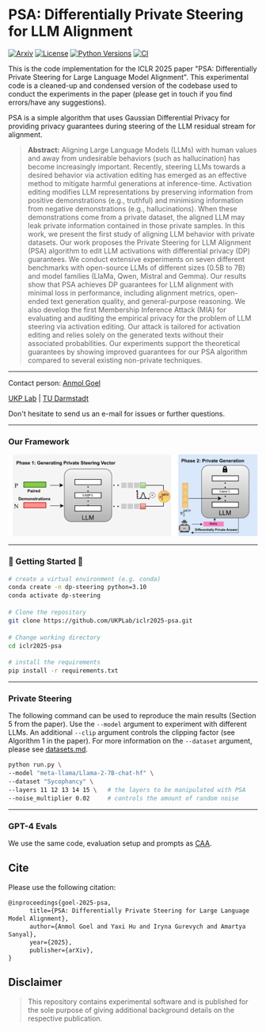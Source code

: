 # PSA: Differentially Private Steering for LLM Alignment

[![Arxiv](https://img.shields.io/badge/Arxiv-2501.18532-red?style=flat-square&logo=arxiv&logoColor=white)](https://arxiv.org/abs/2501.18532)
[![License](https://img.shields.io/github/license/UKPLab/POATE-attack)](https://opensource.org/licenses/Apache-2.0)
[![Python Versions](https://img.shields.io/badge/Python-3.10-blue.svg?style=flat&logo=python&logoColor=white)](https://www.python.org/)
[![CI](https://github.com/UKPLab/iclr2025-psa/actions/workflows/main.yml/badge.svg)](https://github.com/UKPLab/iclr2025-psa/actions/workflows/main.yml)

This is the code implementation for the ICLR 2025 paper "PSA: Differentially Private Steering for Large Language Model Alignment". This experimental code is a cleaned-up and condensed version of the codebase used to conduct the experiments in the paper (please get in touch if you find errors/have any suggestions).

PSA is a simple algorithm that uses Gaussian Differential Privacy for providing privacy guarantees during steering of the LLM residual stream for alignment.


> **Abstract:**
> Aligning Large Language Models (LLMs) with human values and away from undesirable behaviors (such as hallucination) has become increasingly important. 
> Recently, steering LLMs towards a desired behavior via activation editing has emerged as an effective method to mitigate harmful  generations at inference-time. 
> Activation editing modifies LLM representations by preserving information from positive demonstrations (e.g., truthful) and minimising information from negative demonstrations (e.g., hallucinations). 
> When these demonstrations come from a private dataset, the aligned LLM may leak private information contained in those private samples. 
> In this work, we present the first study of aligning LLM behavior with private datasets. 
> Our work proposes the Private Steering for LLM Alignment (PSA) algorithm to edit LLM activations with differential privacy (DP) guarantees. 
> We conduct extensive experiments on seven different benchmarks with open-source LLMs of different sizes (0.5B to 7B) and model families (LlaMa, Qwen, Mistral and Gemma). 
> Our results show that PSA achieves DP guarantees for LLM alignment with minimal loss in performance, including alignment metrics, open-ended text generation quality, and general-purpose reasoning. 
> We also develop the first Membership Inference Attack (MIA) for evaluating and auditing the empirical privacy for the problem of LLM steering via activation editing. 
> Our attack is tailored for activation editing and relies solely on the generated texts without their associated probabilities. 
> Our experiments support the theoretical guarantees by showing improved guarantees for our PSA algorithm compared to several existing non-private techniques.
---
Contact person: [Anmol Goel](mailto:anmol.goel@tu-darmstadt.de) 

[UKP Lab](https://www.ukp.tu-darmstadt.de/) | [TU Darmstadt](https://www.tu-darmstadt.de/
)

Don't hesitate to send us an e-mail for issues or further questions.

---

### Our Framework
![PSA Framework](./psa_diag.jpg)

---

### :rocket: Getting Started :rocket:

```bash
# create a virtual environment (e.g. conda)
conda create -n dp-steering python=3.10
conda activate dp-steering

# Clone the repository
git clone https://github.com/UKPLab/iclr2025-psa.git

# Change working directory
cd iclr2025-psa

# install the requirements
pip install -r requirements.txt
```

---

### Private Steering
The following command can be used to reproduce the main results (Section 5 from the paper). Use the `--model` argument to experiment with different LLMs. An additional `--clip` argument controls the clipping factor (see Algorithm 1 in the paper). For more information on the `--dataset` argument, please see [datasets.md](./iclr2025_psa/datasets/README.md). 
```bash
python run.py \
--model "meta-llama/Llama-2-7B-chat-hf" \
--dataset "Sycophancy" \
--layers 11 12 13 14 15 \   # the layers to be manipulated with PSA
--noise_multiplier 0.02     # controls the amount of random noise 
```

---

### GPT-4 Evals

We use the same code, evaluation setup and prompts as [CAA](https://github.com/nrimsky/CAA).


## Cite

Please use the following citation:

```
@inproceedings{goel-2025-psa,
      title={PSA: Differentially Private Steering for Large Language Model Alignment}, 
      author={Anmol Goel and Yaxi Hu and Iryna Gurevych and Amartya Sanyal},
      year={2025},
      publisher={arXiv}, 
}
```

## Disclaimer

> This repository contains experimental software and is published for the sole purpose of giving additional background details on the respective publication. 